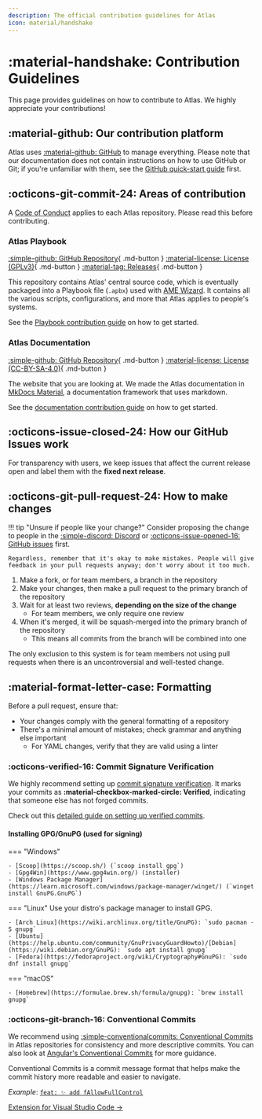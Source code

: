 ```yaml
---
description: The official contribution guidelines for Atlas
icon: material/handshake
---
```


# :material-handshake: Contribution Guidelines

This page provides guidelines on how to contribute to Atlas. We highly appreciate your contributions!

<!-- --8<-- [start:gitNotice] -->
## :material-github: Our contribution platform

Atlas uses [:material-github: GitHub](https://github.com/Atlas-OS) to manage everything. Please note that our documentation does not contain instructions on how to use GitHub or Git; if you're unfamiliar with them, see the [GitHub quick-start guide](https://docs.github.com/get-started/quickstart) first.
<!-- --8<-- [end:gitNotice] -->

## :octicons-git-commit-24: Areas of contribution

A [Code of Conduct](https://github.com/Atlas-OS/.github/blob/main/profile/CODE_OF_CONDUCT.md) applies to each Atlas repository. Please read this before contributing.

### Atlas Playbook

[:simple-github: GitHub Repository](https://github.com/Atlas-OS/Atlas){ .md-button }
[:material-license: License (GPLv3)](https://github.com/Atlas-OS/Atlas/blob/main/LICENSE){ .md-button }
[:material-tag: Releases](https://github.com/Atlas-OS/Atlas/releases){ .md-button }

This repository contains Atlas' central source code, which is eventually packaged into a Playbook file (`.apbx`) used with [AME Wizard](https://ameliorated.io/). It contains all the various scripts, configurations, and more that Atlas applies to people's systems.

See the [Playbook contribution guide](playbook.md) on how to get started.

### Atlas Documentation

[:simple-github: GitHub Repository](https://github.com/Atlas-OS/docs){ .md-button }
[:material-license: License (CC-BY-SA-4.0)](https://github.com/Atlas-OS/docs/blob/master/LICENSE){ .md-button }

The website that you are looking at. We made the Atlas documentation in [MkDocs Material](https://squidfunk.github.io/mkdocs-material/), a documentation framework that uses markdown.

See the [documentation contribution guide](documentation.md) on how to get started.

## :octicons-issue-closed-24: How our GitHub Issues work

For transparency with users, we keep issues that affect the current release open and label them with the **fixed next release**.

## :octicons-git-pull-request-24: How to make changes

!!! tip "Unsure if people like your change?"
	Consider proposing the change to people in the [:simple-discord: Discord](https://discord.gg/atlasos) or [:octicons-issue-opened-16: GitHub issues](https://github.com/Atlas-OS/Atlas/issues) first.
	
	Regardless, remember that it's okay to make mistakes. People will give feedback in your pull requests anyway; don't worry about it too much.


1. Make a fork, or for team members, a branch in the repository
1. Make your changes, then make a pull request to the primary branch of the repository
1. Wait for at least two reviews, **depending on the size of the change**
	- For team members, we only require one review
1. When it's merged, it will be squash-merged into the primary branch of the repository
	- This means all commits from the branch will be combined into one

The only exclusion to this system is for team members not using pull requests when there is an uncontroversial and well-tested change.

## :material-format-letter-case: Formatting

Before a pull request, ensure that:

- Your changes comply with the general formatting of a repository
- There's a minimal amount of mistakes; check grammar and anything else important
	- For YAML changes, verify that they are valid using a linter

### :octicons-verified-16: Commit Signature Verification

We highly recommend setting up [commit signature verification](https://docs.github.com/en/authentication/managing-commit-signature-verification). It marks your commits as **:material-checkbox-marked-circle: Verified**, indicating that someone else has not forged commits.

Check out this [detailed guide on setting up verified commits](https://gist.github.com/Beneboe/3183a8a9eb53439dbee07c90b344c77e#file-how-to-setup-verified-commits-md).

#### Installing GPG/GnuPG (used for signing)

=== "Windows"

	- [Scoop](https://scoop.sh/) (`scoop install gpg`)
	- [Gpg4Win](https://www.gpg4win.org/) (installer)
	- [Windows Package Manager](https://learn.microsoft.com/windows/package-manager/winget/) (`winget install GnuPG.GnuPG`)

=== "Linux"
	Use your distro's package manager to install GPG.

	- [Arch Linux](https://wiki.archlinux.org/title/GnuPG): `sudo pacman -S gnupg`
	- [Ubuntu](https://help.ubuntu.com/community/GnuPrivacyGuardHowto)/[Debian](https://wiki.debian.org/GnuPG): `sudo apt install gnupg`
	- [Fedora](https://fedoraproject.org/wiki/Cryptography#GnuPG): `sudo dnf install gnupg`

=== "macOS"

	- [Homebrew](https://formulae.brew.sh/formula/gnupg): `brew install gnupg`

### :octicons-git-branch-16: Conventional Commits

We recommend using [:simple-conventionalcommits: Conventional Commits](https://www.conventionalcommits.org/) in Atlas repositories for consistency and more descriptive commits. You can also look at [Angular's Conventional Commits](https://github.com/angular/angular/blob/68a6a07/CONTRIBUTING.md#commit) for more guidance.

Conventional Commits is a commit message format that helps make the commit history more readable and easier to navigate.

*Example*: [`feat: ✨ add fAllowFullControl`](https://github.com/Atlas-OS/Atlas/commit/72cdcc7b327df19fd07e9c6eb0a10812ac6936b0)

[Extension for Visual Studio Code ->](https://github.com/vivaxy/vscode-conventional-commits)